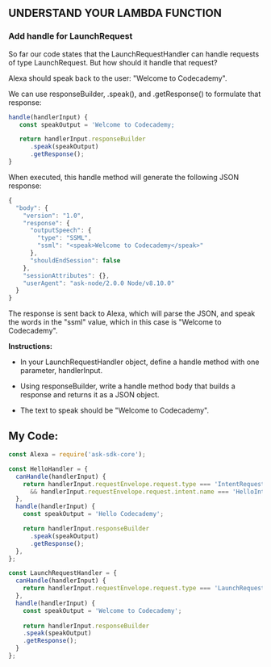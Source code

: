 ## UNDERSTAND YOUR LAMBDA FUNCTION

### Add handle for LaunchRequest

So far our code states that the LaunchRequestHandler can handle requests of type LaunchRequest. But how should it handle that request?

Alexa should speak back to the user: "Welcome to Codecademy".

We can use responseBuilder, .speak(), and .getResponse() to formulate that response:
```js
handle(handlerInput) {
   const speakOutput = 'Welcome to Codecademy;

   return handlerInput.responseBuilder
      .speak(speakOutput)
      .getResponse();
}
```
When executed, this handle method will generate the following JSON response:
```js
{
  "body": {
    "version": "1.0",
    "response": {
      "outputSpeech": {
        "type": "SSML",
        "ssml": "<speak>Welcome to Codecademy</speak>"
      },
      "shouldEndSession": false
    },
    "sessionAttributes": {},
    "userAgent": "ask-node/2.0.0 Node/v8.10.0"
  }
}
```
The response is sent back to Alexa, which will parse the JSON, and speak the words in the "ssml" value, which in this case is "Welcome to Codecademy".

**Instructions:**
* In your LaunchRequestHandler object, define a handle method with one parameter, handlerInput.

* Using responseBuilder, write a handle method body that builds a response and returns it as a JSON object.

* The text to speak should be "Welcome to Codecademy".

## **My Code:**
```js
const Alexa = require('ask-sdk-core');

const HelloHandler = {
  canHandle(handlerInput) {
    return handlerInput.requestEnvelope.request.type === 'IntentRequest'
      && handlerInput.requestEnvelope.request.intent.name === 'HelloIntent';
  },
  handle(handlerInput) {
    const speakOutput = 'Hello Codecademy';

    return handlerInput.responseBuilder
      .speak(speakOutput)
      .getResponse();
  },
};

const LaunchRequestHandler = {
  canHandle(handlerInput) {
    return handlerInput.requestEnvelope.request.type === 'LaunchRequest';
  },
  handle(handlerInput) {
    const speakOutput = 'Welcome to Codecademy';
    
    return handlerInput.responseBuilder
    .speak(speakOutput)
    .getResponse();
  }
};
```
